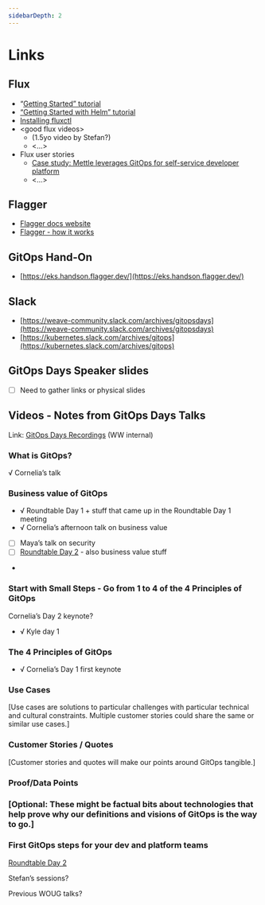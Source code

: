 ```yaml
---
sidebarDepth: 2
---
```


# Links


## Flux



*   “[Getting Started” tutorial](https://docs.fluxcd.io/en/stable/tutorials/get-started/)
*   [“Getting Started with Helm” tutorial](https://docs.fluxcd.io/en/stable/tutorials/get-started-helm/)
*   [Installing fluxctl](https://docs.fluxcd.io/en/stable/references/fluxctl/#installing-fluxctl)
*   &lt;good flux videos>
    *   (1.5yo video by Stefan?)
    *   &lt;...>
*   Flux user stories
    *   [Case study: Mettle leverages GitOps for self-service developer platform](https://www.weave.works/blog/case-study-mettle-leverages-gitops-for-self-service-developer-platform)
    *   &lt;...>


## Flagger



*   [Flagger docs website](https://docs.flagger.app/)
*   [Flagger - how it works](https://docs.flagger.app/usage/how-it-works)


## GitOps Hand-On



*   [https://eks.handson.flagger.dev/](https://eks.handson.flagger.dev/)


## Slack



*   [https://weave-community.slack.com/archives/gitopsdays](https://weave-community.slack.com/archives/gitopsdays)
*   [https://kubernetes.slack.com/archives/gitops](https://kubernetes.slack.com/archives/gitops)


## GitOps Days Speaker slides



*   [  ] Need to gather links or physical slides


## Videos - Notes from GitOps Days Talks

Link: [GitOps Days Recordings](https://docs.google.com/document/d/1TYLyole1Gs8p0cJiqefvi0IBSWY39xZF2HVsd3fVmlM/edit#heading=h.2yl1novetlun) (WW internal)


### What is GitOps?

√ Cornelia’s talk


### Business value of GitOps



*   √ Roundtable Day 1 + stuff that came up in the Roundtable Day 1 meeting
*   √ Cornelia’s afternoon talk on business value
*   [ ] Maya’s talk on security
*   [ ] [Roundtable Day 2](https://docs.google.com/document/d/1S7LZslIrUzyYqFDm0tLRo-erqiczjp67yE3FC3i10GI/edit?ts=5ec36519#) - also business value stuff
*   


### Start with Small Steps - Go from 1 to 4 of the 4 Principles of GitOps

Cornelia’s Day 2 keynote?



*   √ Kyle day 1


### The 4 Principles of GitOps



*   √ Cornelia’s Day 1 first keynote


### Use Cases

[Use cases are solutions to particular challenges with particular technical and cultural constraints. Multiple customer stories could share the same or similar use cases.]


### Customer Stories / Quotes

[Customer stories and quotes will make our points around GitOps tangible.]


### Proof/Data Points


### [Optional: These might be factual bits about technologies that help prove why our definitions and visions of GitOps is the way to go.]


### First GitOps steps for your dev and platform teams

[Roundtable Day 2](https://docs.google.com/document/d/1S7LZslIrUzyYqFDm0tLRo-erqiczjp67yE3FC3i10GI/edit?ts=5ec36519#)

Stefan’s sessions?

Previous WOUG talks?

